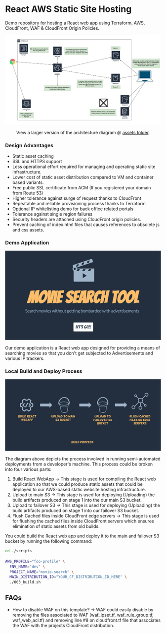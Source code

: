 # React AWS Static Site Hosting

Demo repository for hosting a React web app using Terraform, AWS, CloudFront, WAF &amp; CloudFront Origin Policies.

![Static Site Hosting on AWS](https://github.com/allanchua101/react_aws_static_hosting/blob/main/assets/waf_s3_cf_cf-origins.jpg)

<p align="center">
  View a larger version of the architecture diagram @ <a href="https://github.com/allanchua101/react_aws_static_hosting/blob/main/assets/waf_s3_cf_cf-origins.jpg">assets folder</a>.
</p>

### Design Advantages

- Static asset caching
- SSL and HTTPS support
- Less operational effort required for managing and operating static site infrastructure.
- Lower cost of static asset distribution compared to VM and container based variants.
- Free public SSL certificate from ACM (If you registered your domain from Route 53)
- Higher tolerance against surge of request thanks to CloudFront
- Repeatable and reliable provisioning process thanks to Terraform
- Optional IP whitelisting demo for back office related portals
- Tolerance against single region failures
- Security headers are attached using CloudFront origin policies.
- Prevent caching of index.html files that causes references to obsolete js and css assets.

### Demo Application

![Home Page](https://github.com/allanchua101/react_aws_static_hosting/blob/main/assets/website-home.png)

Our demo application is a React web app designed for providing a means of searching movies so that you don't get subjected to Advertisements and various IP trackers.

### Local Build and Deploy Process

![Build Process](https://github.com/allanchua101/react_aws_static_hosting/blob/main/assets/build_process.png)

The diagram above depicts the process involved in running semi-automated deployments from a developer's machine. This process could be broken into four various parts:

1. Build React WebApp -> This stage is used for compiling the React web application so that we could produce static assets that could be deployed to our AWS-based static website hosting infrastructure.
2. Upload to main S3 -> This stage is used for deploying (Uploading) the build artifacts produced on stage 1 into the our main S3 bucket.
3. Upload to failover S3 -> This stage is used for deploying (Uploading) the build artifacts produced on stage 1 into our failover S3 bucket.
4. Flush Cached files inside CloudFront edge servers -> This stage is used for flushing the cached files inside CloudFront servers which ensures elimination of static assets from old builds.

You could build the React web app and deploy it to the main and failover S3 bucket by running the following command:

```sh
cd ./scripts

AWS_PROFILE="foo-profile" \
  ENV_NAME="dev" \
  PROJECT_NAME="movie-search" \
  MAIN_DISTRIBUTION_ID="YOUR_CF_DISTRIBUTION_ID_HERE" \
  ./003_build.sh
```

## FAQs

- How to disable WAF on this template? -> WAF could easily disable by removing the files associated to WAF (waf_ipset.tf, waf_rule_group.tf, waf_web_acl.tf) and removing line #8 on cloudfront.tf file that associates the WAF with the projects CloudFront distribution.
